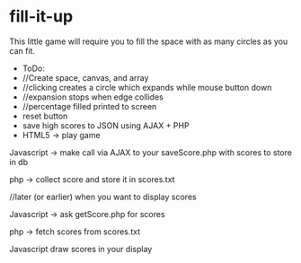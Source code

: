 fill-it-up
==========

This little game will require you to fill the space with as many circles as you can fit. 

- ToDo:
- //Create space, canvas, and array
- //clicking creates a circle which expands while mouse button down
- //expansion stops when edge collides
- //percentage filled printed to screen
- reset button
- save high scores to JSON using AJAX + PHP
-   HTML5 -> play game

Javascript -> make call via AJAX to your saveScore.php with scores to store in db

php -> collect score and store it in scores.txt

//later (or earlier) when you want to display scores

Javascript -> ask getScore.php for scores

php -> fetch scores from scores.txt

Javascript draw scores in your display
